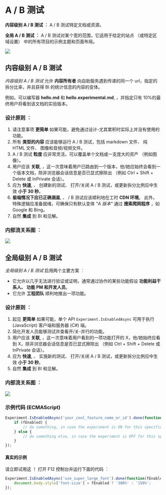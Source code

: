 # A / B 测试

**内容级别 A / B 测试 ︰** A / B 测试特定文档或资源。

**全局 A / B 测试 ︰** A / B 测试对某个宽的范围，它适用于给定的站点 （或特定区域设置） 中的所有项目的示例主题和页面布局。

   ![](./iceberg.jpg)

## 内容级别 A / B 测试
*内容级别 A / B 测试* 允许 **内容所有者** 向自助服务遇到传递的同一个 url，指定的拆分比率，并且获得 BI 的统计信息的内容的变体。

例如，可以编写器 **hello.md** 和 **hello.experimental.md**, ，并指定只有 10%的最终用户将看到该文档的实验版本。

### 设计原则 ︰

1. 请注意事项 **更简单** 如果可能，避免通过设计-尤其累积时实际上并没有使用的功能。
2. 所有 **类型的内容** 应该能够运行 A / B 测试，包括 markdown 文件、 纯 HTML 文件、 图像和音频/视频文件。
3. A / B 测试 **粒度** 应非常灵活，可以覆盖单个文档或一支庞大的资产 （例如图像）。
4. 用户应该 **关联**, ，这一次意味着用户已路由到一个版本，他/她应始终会看到一个版本文档，除非浏览器会话信息是否已显式擦除出 （例如 Ctrl + Shift + Delete 或 InPrivate 会话）。
5. 应为 **快速**, 、 创建新的测试、 打开/关闭 A / B 测试，或更新拆分比例应中生效 **小于 30 秒**。
6. **极端情况下应已正确涵盖**, 、 / B 测试应该顺利地在工时 **CDN 环境**。 此外，特殊逻辑应准备就绪，可确保只有默认变体 *"A 版本"* 通过 **搜索爬网程序** ，如 Google 和 Bing。
7. 自然 **集成** 到 BI 和见解。

### 内部流关系图 ︰

   ![](./content-ab-testing-flow.png)

## 全局级别 A / B 测试

*全局级别 A / B 测试* 启用两个主要方案 ︰

- 它允许以几乎无法进行验证或证明，通常通过协作的某些功能假设 **功能利益干系人、 功能 PM 和开发人员**。
- 它允许 **工程团队** 顺利地推出一项功能。

### 设计原则 ︰

1. 起见 **更简单** 如果可能，单个 API `Experiment.IsEnabledAsync` 可用于执行 (JavaScript) 客户端和服务器 (C#) 端。
2. 简化开发人员能够测试并查看开/关-并行的功能。
3. 用户应该 **关联**, ，这一次意味着用户看到的一项功能打开的 X，他/她始终应看到 X，除非浏览器会话信息是否已显式擦除出 （例如 Ctrl + Shift + Delete 或 InPrivate 会话）。
4. 应为 **快速**, 、 实施新的测试、 打开/关闭 A / B 测试，或更新拆分比例应中生效 **小于 30 秒**。
5. 自然 **集成** 到 BI 和见解。

### 内部流关系图 ︰

   ![](./global-ab-testing-flow.png)

### 示例代码 (ECMAScript)

```javascript
Experiment.IsEnabledAsync('your_cool_feature_name_or_id').done(function(fEnabled){
    if (fEnabled) {
        // do something, in case the experiment is ON for this specific session
    } else {
        // do something else, in case the experiment is OFF for this specific session
    }
});
```

#### 真实的示例

请立即试用这 ！ 打开 F12 控制台并运行下面的代码 ︰

```javascript
Experiment.IsEnabledAsync('use_super_large_font').done(function(fEnabled){
    document.body.style['font-size'] = fEnabled ? '300%' : '150%';
});
```


<!--HONumber=May16_HO4-->



